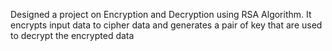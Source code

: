 Designed a project on Encryption and Decryption using RSA Algorithm. It encrypts input data to cipher data and
generates a pair of key that are used to decrypt the encrypted data
